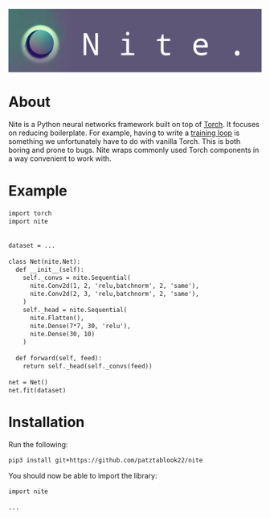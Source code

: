 ![Nite](media/img/banner.jpg)

# About

Nite is a Python neural networks framework built on top of [Torch](https://pytorch.org/). It focuses on reducing boilerplate.
For example, having to write a 
[training loop](https://pytorch.org/tutorials/beginner/basics/optimization_tutorial.html#optimization-loop) 
is something we unfortunately have to do with vanilla Torch.
This is both boring and prone to bugs. Nite wraps commonly used Torch components in a way convenient to work with.

# Example

```python3
import torch
import nite


dataset = ...

class Net(nite.Net):
  def __init__(self):
    self._convs = nite.Sequential(
      nite.Conv2d(1, 2, 'relu,batchnorm', 2, 'same'),
      nite.Conv2d(2, 3, 'relu,batchnorm', 2, 'same'),
    )
    self._head = nite.Sequential(
      nite.Flatten(),
      nite.Dense(7*7, 30, 'relu'),
      nite.Dense(30, 10)
    )
    
  def forward(self, feed):
    return self._head(self._convs(feed))
    
net = Net()
net.fit(dataset)
```

# Installation

Run the following:

```sh
pip3 install git+https://github.com/patztablook22/nite
```

You should now be able to import the library:

```python3
import nite

...
```
